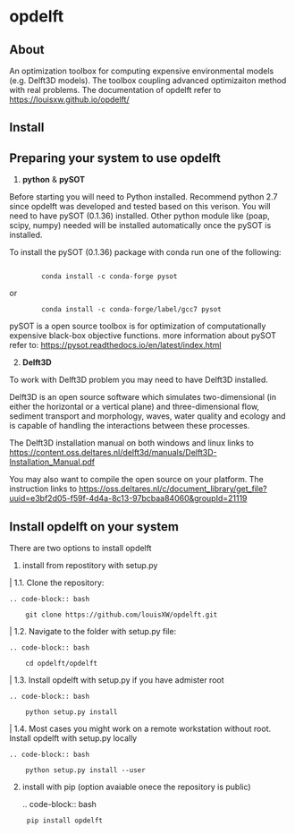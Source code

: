 # opdelft

## About

An optimization toolbox for computing expensive environmental models (e.g. Delft3D models). The toolbox coupling advanced optimizaiton method with real problems. The documentation of opdelft refer to https://louisxw.github.io/opdelft/

## Install

Preparing your system to use opdelft
------------------------------------

1. **python** & **pySOT**

Before starting you will need to Python installed. Recommend python 2.7 since opdelft was developed and tested based on this verison.
You will need to have pySOT (0.1.36) installed. Other python module like (poap, scipy, numpy) needed will be installed automatically once the pySOT is installed.

To install the pySOT (0.1.36) package with conda run one of the following:

```

		conda install -c conda-forge pysot
```
or
```
		conda install -c conda-forge/label/gcc7 pysot
```

pySOT is a open source toolbox is for optimization of computationally expensive black-box objective functions. 
more information about pySOT refer to: https://pysot.readthedocs.io/en/latest/index.html


2. **Delft3D**

To work with Delft3D problem you may need to have Delft3D installed.

Delft3D is an open source software which simulates two-dimensional (in either the horizontal or a vertical plane) and three-dimensional flow, sediment transport and morphology, waves, water quality and ecology and is capable of handling the interactions between these processes.

The Delft3D installation manual on both windows and linux links to https://content.oss.deltares.nl/delft3d/manuals/Delft3D-Installation_Manual.pdf

You may also want to compile the open source on your platform. The instruction links to https://oss.deltares.nl/c/document_library/get_file?uuid=e3bf2d05-f59f-4d4a-8c13-97bcbaa84060&groupId=21119


Install **opdelft** on your system
----------------------------------
There are two options to install opdelft

1. install from repostitory with setup.py

|  1.1. Clone the repository:

	.. code-block:: bash
	
		git clone https://github.com/louisXW/opdelft.git

|  1.2. Navigate to the folder with setup.py file:
	
	.. code-block:: bash
	
		cd opdelft/opdelft
	
|  1.3. Install opdelft with setup.py if you have admister root

	.. code-block:: bash
	
		python setup.py install

|  1.4. Most cases you might work on a remote workstation without root. Install opdelft with setup.py locally

	.. code-block:: bash
	
		python setup.py install --user
	
2. install with pip (option avaiable onece the repository is public)

	.. code-block:: bash
	
		pip install opdelft	
	


